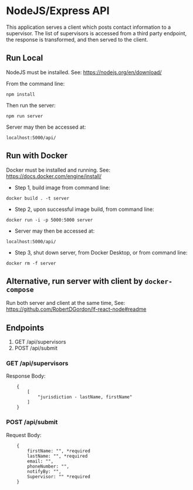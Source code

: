 # NodeJS/Express API
This application serves a client which posts contact information to a supervisor.  The list of supervisors is accessed from a third party endpoint, the response is transformed, and then served to the client.

## Run Local
NodeJS must be installed. See: https://nodejs.org/en/download/

From the command line:
```
npm install
```

Then run the server:
```
npm run server
```

Server may then be accessed at:
```
localhost:5000/api/
```

## Run with Docker
Docker must be installed and running.  See: https://docs.docker.com/engine/install/

- Step 1, build image from command line:
```
docker build . -t server
```

- Step 2, upon successful image build, from command line:
```
docker run -i -p 5000:5000 server
```

- Server may then be accessed at:
```
localhost:5000/api/
```

- Step 3, shut down server, from Docker Desktop, or from command line:
```
docker rm -f server
```

## Alternative, run server with client by ```docker-compose```
Run both server and client at the same time, See: https://github.com/RobertDGordon/lf-react-node#readme

## Endpoints
1. GET /api/supervisors
2. POST /api/submit

### GET /api/supervisors
Response Body:
```
    {
        [
            "jurisdiction - lastName, firstName"
        ]
    }
```

### POST /api/submit
Request Body:
```
    {
        firstName: "", *required
        lastName: "", *required
        email: "",
        phoneNumber: "",
        notifyBy: "",
        Supervisor: "" *required
    }
```